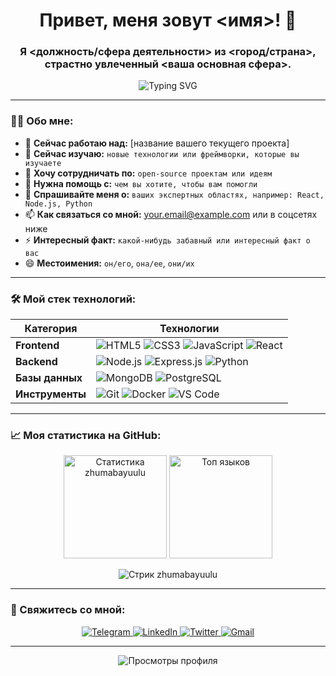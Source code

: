 <!-- Вступление -->
<h1 align="center">Привет, меня зовут <имя>! 👋</h1>
<h3 align="center">Я <должность/сфера деятельности> из <город/страна>, страстно увлеченный <ваша основная сфера>.</h3>

<!-- Баннер или GIF (опционально) -->
<p align="center">
  <img src="https://readme-typing-svg.herokuapp.com?font=Fira+Code&pause=1000&color=22D3F7&center=true&vCenter=true&width=435&lines=Full-Stack+Developer;Open-Source+Enthusiast;Problem+Solver" alt="Typing SVG" />
</p>

---

### 🧑‍💻 Обо мне:

<!--
**zhumabayuulu/zhumabayuulu** is a ✨ _special_ ✨ repository because its `README.md` (this file) appears on your GitHub profile.
-->

- 🔭 **Сейчас работаю над:** [название вашего текущего проекта]
- 🌱 **Сейчас изучаю:** `новые технологии или фреймворки, которые вы изучаете`
- 👯 **Хочу сотрудничать по:** `open-source проектам или идеям`
- 🤔 **Нужна помощь с:** `чем вы хотите, чтобы вам помогли`
- 💬 **Спрашивайте меня о:** `ваших экспертных областях, например: React, Node.js, Python`
- 📫 **Как связаться со мной:** [your.email@example.com](mailto:your.email@example.com) или в соцсетях ниже
- ⚡ **Интересный факт:** `какой-нибудь забавный или интересный факт о вас`
- 😄 **Местоимения:** `он/его`, `она/ее`, `они/их`

---

### 🛠️ Мой стек технологий:

| Категория        | Технологии                                                                                                                                                                                                                                                                                                                                                             |
| ---------------- | ---------------------------------------------------------------------------------------------------------------------------------------------------------------------------------------------------------------------------------------------------------------------------------------------------------------------------------------------------------------------- |
| **Frontend**     | ![HTML5](https://img.shields.io/badge/HTML5-E34F26?style=for-the-badge&logo=html5&logoColor=white) ![CSS3](https://img.shields.io/badge/CSS3-1572B6?style=for-the-badge&logo=css3&logoColor=white) ![JavaScript](https://img.shields.io/badge/JavaScript-F7DF1E?style=for-the-badge&logo=javascript&logoColor=black) ![React](https://img.shields.io/badge/React-20232A?style=for-the-badge&logo=react&logoColor=61DAFB) |
| **Backend**      | ![Node.js](https://img.shields.io/badge/Node.js-339933?style=for-the-badge&logo=nodedotjs&logoColor=white) ![Express.js](https://img.shields.io/badge/Express.js-000000?style=for-the-badge&logo=express&logoColor=white) ![Python](https://img.shields.io/badge/Python-3776AB?style=for-the-badge&logo=python&logoColor=white)                                         |
| **Базы данных**  | ![MongoDB](https://img.shields.io/badge/MongoDB-47A248?style=for-the-badge&logo=mongodb&logoColor=white) ![PostgreSQL](https://img.shields.io/badge/PostgreSQL-316192?style=for-the-badge&logo=postgresql&logoColor=white)                                                                                                                                              |
| **Инструменты**  | ![Git](https://img.shields.io/badge/Git-F05032?style=for-the-badge&logo=git&logoColor=white) ![Docker](https://img.shields.io/badge/Docker-2496ED?style=for-the-badge&logo=docker&logoColor=white) ![VS Code](https://img.shields.io/badge/VS_Code-007ACC?style=for-the-badge&logo=visual-studio-code&logoColor=white)                                                 |

---

### 📈 Моя статистика на GitHub:

<p align="center">
  <img src="https://github-readme-stats.vercel.app/api?username=zhumabayuulu&show_icons=true&theme=radical" alt="Статистика zhumabayuulu" height="165"/>
  <img src="https://github-readme-stats.vercel.app/api/top-langs/?username=zhumabayuulu&layout=compact&theme=radical" alt="Топ языков" height="165"/>
</p>

<p align="center">
  <img src="https://github-readme-streak-stats.herokuapp.com/?user=zhumabayuulu&theme=radical" alt="Стрик zhumabayuulu" />
</p>

---

### 🤝 Свяжитесь со мной:

<p align="center">
  <a href="https://t.me/your_username" target="_blank">
    <img src="https://img.shields.io/badge/Telegram-2CA5E0?style=for-the-badge&logo=telegram&logoColor=white" alt="Telegram"/>
  </a>
  <a href="https://linkedin.com/in/your_username" target="_blank">
    <img src="https://img.shields.io/badge/LinkedIn-0077B5?style=for-the-badge&logo=linkedin&logoColor=white" alt="LinkedIn"/>
  </a>
  <a href="https://twitter.com/your_username" target="_blank">
    <img src="https://img.shields.io/badge/Twitter-1DA1F2?style=for-the-badge&logo=twitter&logoColor=white" alt="Twitter"/>
  </a>
  <a href="mailto:your.email@example.com">
    <img src="https://img.shields.io/badge/Gmail-D14836?style=for-the-badge&logo=gmail&logoColor=white" alt="Gmail"/>
  </a>
</p>

---

<p align="center">
  <img src="https://komarev.com/ghpvc/?username=zhumabayuulu&color=blueviolet" alt="Просмотры профиля" />
</p>
